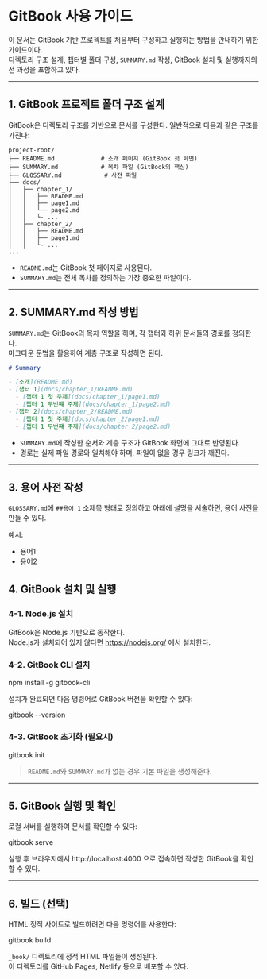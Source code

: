
# GitBook 사용 가이드

이 문서는 GitBook 기반 프로젝트를 처음부터 구성하고 실행하는 방법을 안내하기 위한 가이드이다.  
디렉토리 구조 설계, 챕터별 폴더 구성, `SUMMARY.md` 작성, GitBook 설치 및 실행까지의 전 과정을 포함하고 있다.

---

## 1. GitBook 프로젝트 폴더 구조 설계

GitBook은 디렉토리 구조를 기반으로 문서를 구성한다. 일반적으로 다음과 같은 구조를 가진다:
```
project-root/
├── README.md             # 소개 페이지 (GitBook 첫 화면)
├── SUMMARY.md            # 목차 파일 (GitBook의 핵심)
├── GLOSSARY.md            # 사전 파일 
├── docs/
│   ├── chapter_1/
│   │   ├── README.md
│   │   ├── page1.md
│   │   └── page2.md
│   │   └- ...
│   ├── chapter_2/
│   │   ├── README.md
│   │   ├── page1.md
│   │   └- ...
...
```

- `README.md`는 GitBook 첫 페이지로 사용된다.
- `SUMMARY.md`는 전체 목차를 정의하는 가장 중요한 파일이다.

---

## 2. SUMMARY.md 작성 방법

`SUMMARY.md`는 GitBook의 목차 역할을 하며, 각 챕터와 하위 문서들의 경로를 정의한다.  
마크다운 문법을 활용하여 계층 구조로 작성하면 된다.


```markdown
# Summary

- [소개](README.md)
- [챕터 1](docs/chapter_1/README.md)
  - [챕터 1 첫 주제](docs/chapter_1/page1.md)
  - [챕터 1 두번쨰 주제](docs/chapter_1/page2.md)
- [챕터 2](docs/chapter_2/README.md)
  - [챕터 1 첫 주제](docs/chapter_2/page1.md)
  - [챕터 1 두번쨰 주제](docs/chapter_2/page2.md)
```


- `SUMMARY.md`에 작성한 순서와 계층 구조가 GitBook 화면에 그대로 반영된다.  
-  경로는 실제 파일 경로와 일치해야 하며, 파일이 없을 경우 링크가 깨진다.

---

## 3. 용어 사전 작성
`GLOSSARY.md`에 `##용어 1` 소제목 형태로 정의하고 아래에 설명을 서술하면, 용어 사전을 만들 수 있다.

예시: 
- 용어1
- 용어2

## 4. GitBook 설치 및 실행

### 4-1. Node.js 설치  
GitBook은 Node.js 기반으로 동작한다.  
Node.js가 설치되어 있지 않다면 https://nodejs.org/ 에서 설치한다.

### 4-2. GitBook CLI 설치

npm install -g gitbook-cli

설치가 완료되면 다음 명령어로 GitBook 버전을 확인할 수 있다:

gitbook --version

### 4-3. GitBook 초기화 (필요시)

gitbook init

> `README.md`와 `SUMMARY.md`가 없는 경우 기본 파일을 생성해준다.

---

## 5. GitBook 실행 및 확인

로컬 서버를 실행하여 문서를 확인할 수 있다:

gitbook serve

실행 후 브라우저에서 http://localhost:4000 으로 접속하면 작성한 GitBook을 확인할 수 있다.

---

## 6. 빌드 (선택)

HTML 정적 사이트로 빌드하려면 다음 명령어를 사용한다:

gitbook build

`_book/` 디렉토리에 정적 HTML 파일들이 생성된다.  
이 디렉토리를 GitHub Pages, Netlify 등으로 배포할 수 있다.

